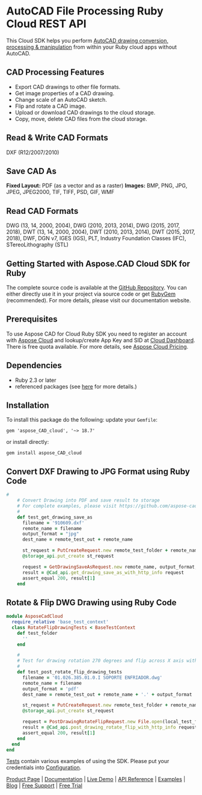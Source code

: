 # AutoCAD File Processing Ruby Cloud REST API

This Cloud SDK helps you perform [AutoCAD drawing conversion, processing & manipulation](https://products.aspose.cloud/cad/ruby) from within your Ruby cloud apps without AutoCAD.

## CAD Processing Features

- Export CAD drawings to other file formats.
- Get image properties of a CAD drawing.
- Change scale of an AutoCAD sketch.
- Flip and rotate a CAD image.
- Upload or download CAD drawings to the cloud storage.
- Copy, move, delete CAD files from the cloud storage.

## Read & Write CAD Formats

DXF (R12/2007/2010)

## Save CAD As

**Fixed Layout:** PDF (as a vector and as a raster)
**Images:** BMP, PNG, JPG, JPEG, JPEG2000, TIF, TIFF, PSD, GIF, WMF

## Read CAD Formats

DWG (13, 14, 2000, 2004), DWG (2010, 2013, 2014), DWG (2015, 2017, 2018), DWT (13, 14, 2000, 2004), DWT (2010, 2013, 2014), DWT (2015, 2017, 2018), DWF, DGN v7, IGES (IGS), PLT, Industry Foundation Classes (IFC), STereoLithography (STL)

## Getting Started with Aspose.CAD Cloud SDK for Ruby

The complete source code is available at the [GitHub Repository](https://github.com/aspose-cad-cloud/aspose-cad-cloud-ruby). You can either directly use it in your project via source code or get [RubyGem](https://rubygems.org/gems/aspose_CAD_cloud) (recommended). For more details, please visit our documentation website.

## Prerequisites

To use Aspose CAD for Cloud Ruby SDK you need to register an account with [Aspose Cloud](https://www.aspose.cloud/) and lookup/create App Key and SID at [Cloud Dashboard](https://dashboard.aspose.cloud/#/apps). There is free quota available. For more details, see [Aspose Cloud Pricing](https://purchase.aspose.cloud/pricing).

## Dependencies

- Ruby 2.3 or later
- referenced packages (see [here](https://github.com/aspose-cad-cloud/aspose-cad-cloud-ruby/blob/master/Gemfile) for more details.)

## Installation

To install this package do the following: update your `Gemfile`:

```console
gem 'aspose_CAD_cloud', '~> 18.7'
```

or install directly:

```console
gem install aspose_CAD_cloud
```

## Convert DXF Drawing to JPG Format using Ruby Code

```ruby
#
    # Convert Drawing into PDF and save result to storage
    # For complete examples, please visit https://github.com/aspose-cad-cloud/aspose-cad-cloud-ruby
    #
    def test_get_drawing_save_as
      filename = '910609.dxf'
      remote_name = filename
      output_format = "jpg"
      dest_name = remote_test_out + remote_name

      st_request = PutCreateRequest.new remote_test_folder + remote_name, File.open(local_test_folder + filename, "r").read
      @storage_api.put_create st_request

      request = GetDrawingSaveAsRequest.new remote_name, output_format, remote_test_folder, nil, nil
      result = @Cad_api.get_drawing_save_as_with_http_info request
      assert_equal 200, result[1]
    end
```

## Rotate & Flip DWG Drawing using Ruby Code

```ruby
module AsposeCadCloud
  require_relative 'base_test_context'
  class RotateFlipDrawingTests < BaseTestContext
    def test_folder
      ''
    end

    #
    # Test for drawing rotation 270 degrees and flip across X axis with specified format and fetch result through response
    #
    def test_post_rotate_flip_drawing_tests
      filename = '01.026.385.01.0.I SOPORTE ENFRIADOR.dwg'
      remote_name = filename
      output_format = 'pdf'
      dest_name = remote_test_out + remote_name + '.' + output_format

      st_request = PutCreateRequest.new remote_test_folder + remote_name, File.open(local_test_folder + filename, "r").read
      @storage_api.put_create st_request

      request = PostDrawingRotateFlipRequest.new File.open(local_test_folder + filename, "r"), output_format, "Rotate270FlipX", remote_test_folder
      result = @Cad_api.post_drawing_rotate_flip_with_http_info request
      assert_equal 200, result[1]
    end
  end
end
```

[Tests](https://github.com/aspose-cad-cloud/aspose-cad-cloud-ruby/blob/master/tests) contain various examples of using the SDK. Please put your credentials into [Configuration](https://github.com/aspose-cad-cloud/aspose-cad-cloud-ruby/blob/master/lib/configuration.rb).

[Product Page](https://products.aspose.cloud/cad/ruby) | [Documentation](https://docs.aspose.cloud/display/cadcloud/Home) | [Live Demo](https://products.aspose.app/cad/family) | [API Reference](https://apireference.aspose.cloud/cad/) | [Examples](https://github.com/aspose-cad-cloud/aspose-cad-cloud-ruby) | [Blog](https://blog.aspose.cloud/category/cad/) | [Free Support](https://forum.aspose.cloud/c/cad) | [Free Trial](https://dashboard.aspose.cloud/#/apps)
